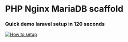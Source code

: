 # PHP Nginx MariaDB scaffold

### Quick demo laravel setup in 120 seconds

[![How to setup](https://cdn.searchie.io/2586983/29c6225af94988b88fb9fc4aa3cae71b-small.jpg)](https://app.searchie.io/watch/R1q1LjzONP)

